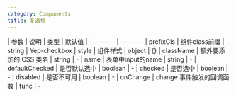 ```yaml
---
category: Components
title: 复选框
---
```



<DEMO>


| 参数 | 说明 | 类型 | 默认值
| --------- | --------
| prefixCls | 组件class前缀 | string | Yep-checkbox
| style | 组件样式 | object | {}
| className | 额外要添加的 CSS 类名 | string | -
| name | 表单中input的name | string | -
| defaultChecked | 是否默认选中 | boolean | -
| checked | 是否选中 | boolean | - 
| disabled | 是否不可用 | boolean | -
| onChange | change 事件触发的回调函数	 | func | -
